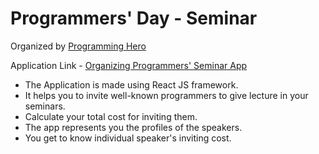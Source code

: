 # Programmers' Day - Seminar
Organized by [Programming Hero](https://www.programming-hero.com)

Application Link - [Organizing Programmers' Seminar App](https://programmers-seminar.netlify.app/)

- The Application is made using React JS framework.
- It helps you to invite well-known programmers to give lecture in your seminars.  
- Calculate your total cost for inviting them.
- The app represents you the profiles of the speakers.
- You get to know individual speaker's inviting cost.
